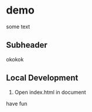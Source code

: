 # demo

some text

## Subheader

okokok

## Local Development

1) Open index.html in document 

have fun 